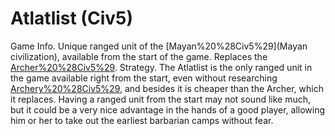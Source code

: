 # Atlatlist (Civ5)

Game Info.
Unique ranged unit of the [Mayan%20%28Civ5%29](Mayan civilization), available from the start of the game. Replaces the [Archer%20%28Civ5%29](Archer).
Strategy.
The Atlatlist is the only ranged unit in the game available right from the start, even without researching [Archery%20%28Civ5%29](Archery), and besides it is cheaper than the Archer, which it replaces. Having a ranged unit from the start may not sound like much, but it could be a very nice advantage in the hands of a good player, allowing him or her to take out the earliest barbarian camps without fear. 